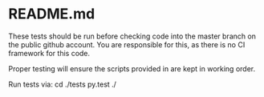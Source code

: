 # README.md

These tests should be run before checking code into the master branch on the public github account. You are responsible for this, as there is no CI framework for this code. 

Proper testing will ensure the scripts provided in are kept in working order.

Run tests via:
cd ./tests
py.test ./